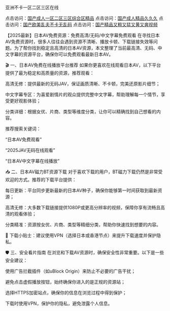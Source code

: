 亚洲不卡一区二区三区在线

点击访问：<a href="https://bsdf-5f5.pages.dev/">国产成人一区二区三区综合区精品</a>
点击访问：<a href="https://bsdf-5f5.pages.dev/">国产成人精品久久久</a>
点击访问：<a href="https://bsdf-5f5.pages.dev/">国产欧美乱夫不卡无乱码</a>
点击访问：<a href="https://bsdf-5f5.pages.dev/">国产精品又粗又猛又黄又爽视频</a>

【2025最新】日本AV免费资源：免费高清/无码/中文字幕免费观看
在寻找日本AV免费资源时，很多人往往会遇到资源不清晰、播放卡顿、下载链接失效等问题。为了帮你找到稳定且高清的日本AV资源，本文整理了当前最高清、无码、中文字幕的资源平台，确保你可以免费观看最新日本AV。

🎬 一、日本AV免费在线播放平台推荐
如果你更喜欢在线观看日本AV，以下平台提供了最为稳定和高质量的资源，推荐观看：

高清无修：提供最新的无码JAV，保证画质清晰、不卡顿，完美还原影片细节；

中文字幕专区：为喜爱剧情片的观众提供完整中文字幕，帮助理解每一个情节，享受更好观影体验；

分类详细：根据女优、片商、类型等维度分类，让你可以精确找到自己想看的内容。

推荐搜索关键词：

“日本AV免费观看”

“2025JAV无码在线观看”

“日本AV中文字幕在线播放”

📥 二、日本AV磁力BT资源下载
对于喜欢下载的用户，BT磁力下载仍然是非常受欢迎的方式。推荐的下载平台提供：

每日更新：平台同步更新最新的日本AV种子，确保你能够第一时间获取到最新资源；

高清无修：大多数下载链接提供1080P或更高分辨率的视频，保障你享有流畅且高清的观看体验；

分类精准：资源按女优、片商、类型等精细分类，帮助你快速找到想要的内容。

📌 下载小贴士：建议使用VPN（选择日本或香港节点）来提升下载速度并保护隐私。

🛡️ 三、安全看片指南
在浏览和下载AV资源时，确保安全性非常重要。以下是一些安全建议：

使用广告拦截插件（如uBlock Origin）来防止不必要的广告干扰；

避免点击虚假播放按钮，始终确保你进入的是正规的资源站；

选择HTTPS加密站点，确保你的信息在浏览过程中得到保护；

下载时使用VPN，保护你的隐私，避免泄露个人信息。

<span style="display:none;">[Canonical link]( https://github.com/nhan20250707/nhan16 ）</span>
